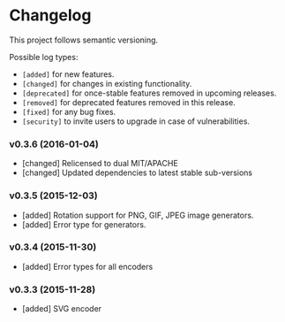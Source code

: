# Changelog

This project follows semantic versioning.

Possible log types:

- `[added]` for new features.
- `[changed]` for changes in existing functionality.
- `[deprecated]` for once-stable features removed in upcoming releases.
- `[removed]` for deprecated features removed in this release.
- `[fixed]` for any bug fixes.
- `[security]` to invite users to upgrade in case of vulnerabilities.

### v0.3.6 (2016-01-04)

- [changed] Relicensed to dual MIT/APACHE
- [changed] Updated dependencies to latest stable sub-versions

### v0.3.5 (2015-12-03)

- [added] Rotation support for PNG, GIF, JPEG image generators.
- [added] Error type for generators.

### v0.3.4 (2015-11-30)

- [added] Error types for all encoders

### v0.3.3 (2015-11-28)

- [added] SVG encoder
